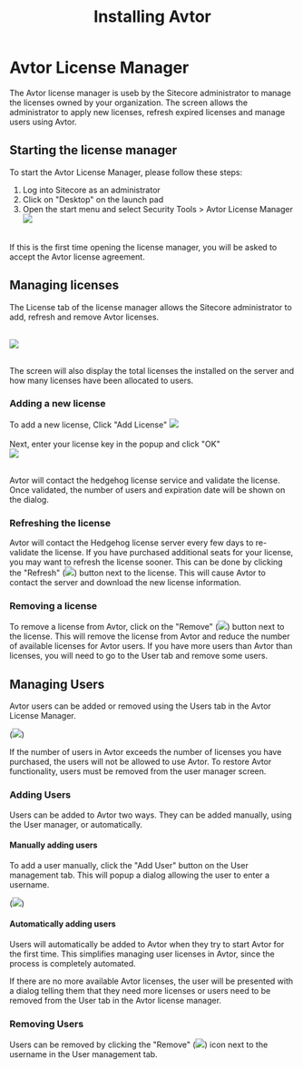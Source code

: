 ﻿---
title: Installing Avtor
layout: AvtorLayout
---

# Avtor License Manager
The Avtor license manager is useb by the Sitecore administrator to manage the licenses owned by your organization. The screen allows the administrator to apply new licenses, refresh expired licenses and manage users using Avtor.

## Starting the license manager
To start the Avtor License Manager, please follow these steps:

1. Log into Sitecore as an administrator
2. Click on "Desktop" on the launch pad
3. Open the start menu and select Security Tools > Avtor License Manager<br/> ![](/Images/Avtor/LicMan_1.png)<br/><br/>

If this is the first time opening the license manager, you will be asked to accept the Avtor license agreement.

## Managing licenses
The License tab of the license manager allows the Sitecore administrator to add, refresh and remove Avtor licenses. 

<br/> ![](/Images/Avtor/LicMan_4.png)<br/><br/>

The screen will also display the total licenses the installed on the server and how many licenses have been allocated to users.

### Adding a new license
To add a new license, Click "Add License" ![](/Images/Avtor/LicMan_2.png)<br/><br/>
Next, enter your license key in the popup and click "OK" <br/> ![](/Images/Avtor/LicMan_3.png)<br/><br/>

Avtor will contact the hedgehog license service and validate the license. Once validated, the number of users and expiration date will be shown on the dialog.

### Refreshing the license
Avtor will contact the Hedgehog license server every few days to re-validate the license. If you have purchased additional seats for your license, you may want to refresh the license sooner. This can be done by clicking the "Refresh" (![](/Images/Avtor/Icon_Refresh.png)) button next to the license. This will cause Avtor to contact the server and download the new license information.

### Removing a license
To remove a license from Avtor, click on the "Remove" (![](/Images/Avtor/Icon_Delete.png)) button next to the license. This will remove the license from Avtor and reduce the number of available licenses for Avtor users. If you have more users than Avtor than licenses, you will need to go to the User tab and remove some users.

## Managing Users
Avtor users can be added or removed using the Users tab in the Avtor License Manager.

(![](/Images/Avtor/LicMan_Users.png))

If the number of users in Avtor exceeds the number of licenses you have purchased, the users will not be allowed to use Avtor. To restore Avtor functionality, users must be removed from the user manager screen.

### Adding Users
Users can be added to Avtor two ways. They can be added manually, using the User manager, or automatically. 

#### Manually adding users
To add a user manually, click the "Add User" button on the User management tab. This will popup a dialog allowing the user to enter a username.

(![](/Images/Avtor/LicMan_AddUser.png))

#### Automatically adding users
Users will automatically be added to Avtor when they try to start Avtor for the first time. This simplifies managing user licenses in Avtor, since the process is completely automated.

If there are no more available Avtor licenses, the user will be presented with a dialog telling them that they need more licenses or users need to be removed from the User tab in the Avtor license manager.

### Removing Users
Users can be removed by clicking the "Remove" (![](/Images/Avtor/Icon_Delete.png)) icon next to the username in the User management tab.
